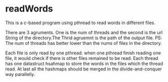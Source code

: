 # readWords

This is a c-based program using pthread to read words in different files.

There are 3 agruments. One is the num of threads and the second is the url String of the directory.The Thrid agruemnt is the path of the 
output file. PS: The num of threads has better lower than the nums of files in the directory.

Each file is only read by one pthread. when one pthread finish reading one file, it would check if there is other files remained to be 
read. Each thread has one datastruct hsahmap to store the words in the files which the thread read. At last all the hashmaps should be 
merged in the divide-and-conquer way parallelly. 
